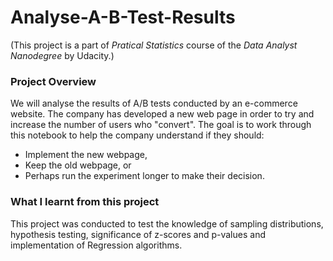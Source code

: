 # Analyse-A-B-Test-Results

(This project is a part of *Pratical Statistics* course of the *Data Analyst Nanodegree* by Udacity.)

### Project Overview
We will analyse the results of A/B tests conducted by an e-commerce website. The company has developed a new web page in order to try and increase the number of users who "convert". The goal is to work through this notebook to help the company understand if they should:

* Implement the new webpage,
* Keep the old webpage, or
* Perhaps run the experiment longer to make their decision.

### What I learnt from this project
This project was conducted to test the knowledge of sampling distributions, hypothesis testing, significance of z-scores and p-values and implementation of Regression algorithms.
